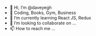 - 👋 Hi, I’m @daveyegh
- 👀 Coding, Books, Gym, Business
- 🌱 I’m currently learning React JS, Redux
- 💞️ I’m looking to collaborate on ...
- 📫 How to reach me ...

<!---
daveyegh/daveyegh is a ✨ special ✨ repository because its `README.md` (this file) appears on your GitHub profile.
You can click the Preview link to take a look at your changes.
--->
